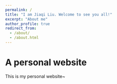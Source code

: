 ```yaml
---
permalink: /
title: "I am Jiaqi Liu. Welcome to see you all!"
excerpt: "About me"
author_profile: true
redirect_from: 
  - /about/
  - /about.html
---
```




A  personal website
======
This is my personal website~
